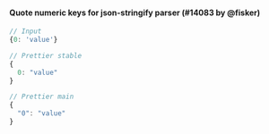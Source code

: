 #### Quote numeric keys for json-stringify parser (#14083 by @fisker)

<!-- prettier-ignore -->
```jsx
// Input
{0: 'value'}

// Prettier stable
{
  0: "value"
}

// Prettier main
{
  "0": "value"
}
```
